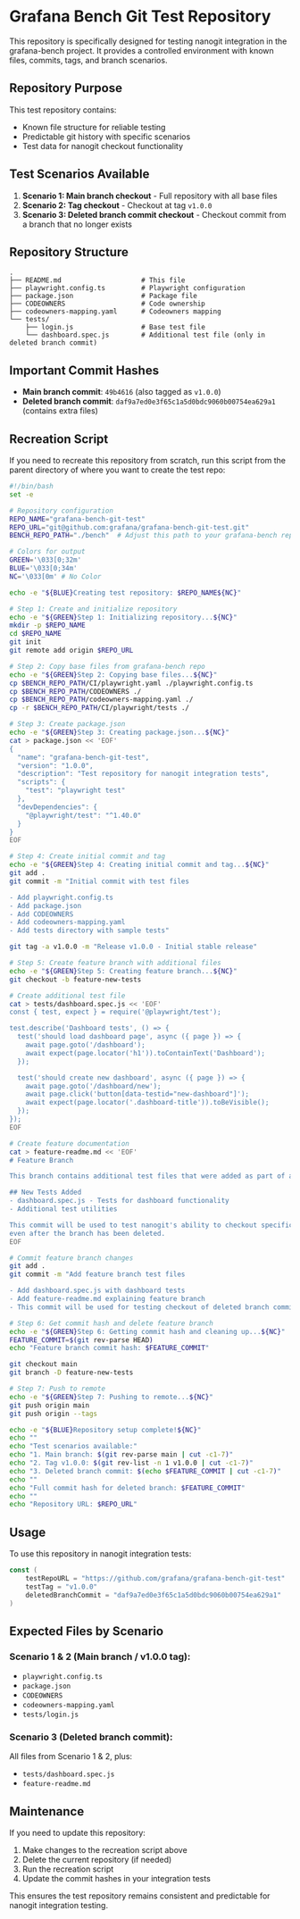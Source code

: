 # Grafana Bench Git Test Repository

This repository is specifically designed for testing nanogit integration in the grafana-bench project. It provides a controlled environment with known files, commits, tags, and branch scenarios.

## Repository Purpose

This test repository contains:
- Known file structure for reliable testing
- Predictable git history with specific scenarios
- Test data for nanogit checkout functionality

## Test Scenarios Available

1. **Scenario 1: Main branch checkout** - Full repository with all base files
2. **Scenario 2: Tag checkout** - Checkout at tag `v1.0.0`
3. **Scenario 3: Deleted branch commit checkout** - Checkout commit from a branch that no longer exists

## Repository Structure

```
.
├── README.md                    # This file
├── playwright.config.ts         # Playwright configuration
├── package.json                 # Package file
├── CODEOWNERS                   # Code ownership
├── codeowners-mapping.yaml      # Codeowners mapping
└── tests/
    ├── login.js                 # Base test file
    └── dashboard.spec.js        # Additional test file (only in deleted branch commit)
```

## Important Commit Hashes

- **Main branch commit**: `49b4616` (also tagged as `v1.0.0`)
- **Deleted branch commit**: `daf9a7ed0e3f65c1a5d0bdc9060b00754ea629a1` (contains extra files)

## Recreation Script

If you need to recreate this repository from scratch, run this script from the parent directory of where you want to create the test repo:

```bash
#!/bin/bash
set -e

# Repository configuration
REPO_NAME="grafana-bench-git-test"
REPO_URL="git@github.com:grafana/grafana-bench-git-test.git"
BENCH_REPO_PATH="./bench"  # Adjust this path to your grafana-bench repo location

# Colors for output
GREEN='\033[0;32m'
BLUE='\033[0;34m'
NC='\033[0m' # No Color

echo -e "${BLUE}Creating test repository: $REPO_NAME${NC}"

# Step 1: Create and initialize repository
echo -e "${GREEN}Step 1: Initializing repository...${NC}"
mkdir -p $REPO_NAME
cd $REPO_NAME
git init
git remote add origin $REPO_URL

# Step 2: Copy base files from grafana-bench repo
echo -e "${GREEN}Step 2: Copying base files...${NC}"
cp $BENCH_REPO_PATH/CI/playwright.yaml ./playwright.config.ts
cp $BENCH_REPO_PATH/CODEOWNERS ./
cp $BENCH_REPO_PATH/codeowners-mapping.yaml ./
cp -r $BENCH_REPO_PATH/CI/playwright/tests ./

# Step 3: Create package.json
echo -e "${GREEN}Step 3: Creating package.json...${NC}"
cat > package.json << 'EOF'
{
  "name": "grafana-bench-git-test",
  "version": "1.0.0",
  "description": "Test repository for nanogit integration tests",
  "scripts": {
    "test": "playwright test"
  },
  "devDependencies": {
    "@playwright/test": "^1.40.0"
  }
}
EOF

# Step 4: Create initial commit and tag
echo -e "${GREEN}Step 4: Creating initial commit and tag...${NC}"
git add .
git commit -m "Initial commit with test files

- Add playwright.config.ts
- Add package.json  
- Add CODEOWNERS
- Add codeowners-mapping.yaml
- Add tests directory with sample tests"

git tag -a v1.0.0 -m "Release v1.0.0 - Initial stable release"

# Step 5: Create feature branch with additional files
echo -e "${GREEN}Step 5: Creating feature branch...${NC}"
git checkout -b feature-new-tests

# Create additional test file
cat > tests/dashboard.spec.js << 'EOF'
const { test, expect } = require('@playwright/test');

test.describe('Dashboard tests', () => {
  test('should load dashboard page', async ({ page }) => {
    await page.goto('/dashboard');
    await expect(page.locator('h1')).toContainText('Dashboard');
  });

  test('should create new dashboard', async ({ page }) => {
    await page.goto('/dashboard/new');
    await page.click('button[data-testid="new-dashboard"]');
    await expect(page.locator('.dashboard-title')).toBeVisible();
  });
});
EOF

# Create feature documentation
cat > feature-readme.md << 'EOF'
# Feature Branch

This branch contains additional test files that were added as part of a feature development.

## New Tests Added
- dashboard.spec.js - Tests for dashboard functionality
- Additional test utilities

This commit will be used to test nanogit's ability to checkout specific commits
even after the branch has been deleted.
EOF

# Commit feature branch changes
git add .
git commit -m "Add feature branch test files

- Add dashboard.spec.js with dashboard tests
- Add feature-readme.md explaining feature branch
- This commit will be used for testing checkout of deleted branch commits"

# Step 6: Get commit hash and delete feature branch
echo -e "${GREEN}Step 6: Getting commit hash and cleaning up...${NC}"
FEATURE_COMMIT=$(git rev-parse HEAD)
echo "Feature branch commit hash: $FEATURE_COMMIT"

git checkout main
git branch -D feature-new-tests

# Step 7: Push to remote
echo -e "${GREEN}Step 7: Pushing to remote...${NC}"
git push origin main
git push origin --tags

echo -e "${BLUE}Repository setup complete!${NC}"
echo ""
echo "Test scenarios available:"
echo "1. Main branch: $(git rev-parse main | cut -c1-7)"
echo "2. Tag v1.0.0: $(git rev-list -n 1 v1.0.0 | cut -c1-7)"
echo "3. Deleted branch commit: $(echo $FEATURE_COMMIT | cut -c1-7)"
echo ""
echo "Full commit hash for deleted branch: $FEATURE_COMMIT"
echo ""
echo "Repository URL: $REPO_URL"
```

## Usage

To use this repository in nanogit integration tests:

```go
const (
    testRepoURL = "https://github.com/grafana/grafana-bench-git-test"
    testTag = "v1.0.0"
    deletedBranchCommit = "daf9a7ed0e3f65c1a5d0bdc9060b00754ea629a1"
)
```

## Expected Files by Scenario

### Scenario 1 & 2 (Main branch / v1.0.0 tag):
- `playwright.config.ts`
- `package.json`
- `CODEOWNERS`
- `codeowners-mapping.yaml`
- `tests/login.js`

### Scenario 3 (Deleted branch commit):
All files from Scenario 1 & 2, plus:
- `tests/dashboard.spec.js`
- `feature-readme.md`

## Maintenance

If you need to update this repository:
1. Make changes to the recreation script above
2. Delete the current repository (if needed)
3. Run the recreation script
4. Update the commit hashes in your integration tests

This ensures the test repository remains consistent and predictable for nanogit integration testing.